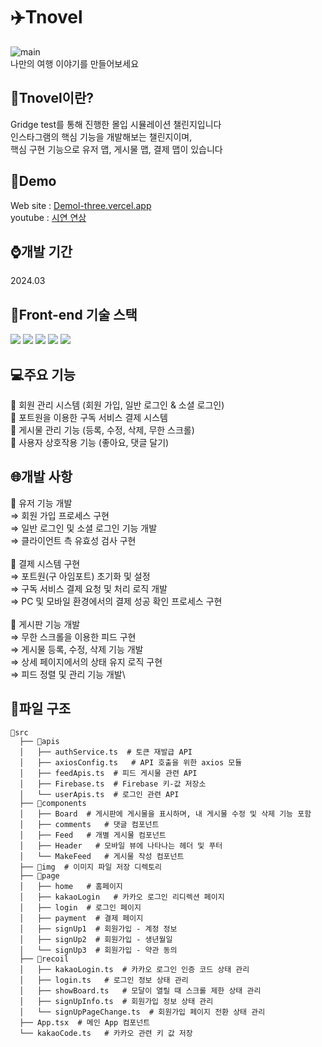 # ✈️Tnovel

![main](https://github.com/chr0405/Gridge-Test-WEB/assets/129362281/c6404a74-496b-4f17-9258-5e3c1cf3a749)\
나만의 여행 이야기를 만들어보세요

## 💙Tnovel이란?

Gridge test를 통해 진행한 몰입 시뮬레이션 챌린지입니다\
인스타그램의 핵심 기능을 개발해보는 챌린지이며,\
핵심 구현 기능으로 유저 맵, 게시물 맵, 결제 맵이 있습니다

## 🐬Demo

Web site : [Demol-three.vercel.app](tnovel-three.vercel.app)\
youtube : [시연 연상](https://www.youtube.com/watch?v=87onRxoCdH8)

## ⌚개발 기간

2024.03

## 🔎Front-end 기술 스택
<p>
  <img src="https://img.shields.io/badge/TypeScript-007ACC?style=for-the-badge&logo=typescript&logoColor=white"/>
  <img src="https://img.shields.io/badge/React-20232A?style=for-the-badge&logo=react&logoColor=61DAFB"/>
  <img src="https://img.shields.io/badge/styled--components-DB7093?style=for-the-badge&logo=styled-components&logoColor=white"/>
  <img src="https://img.shields.io/badge/Recoil-3578E5?style=for-the-badge&logo=recoil&logoColor=white"/>
  <img src="https://img.shields.io/badge/Axios-5A29E4?style=for-the-badge&logo=axios&logoColor=white"/>
</p>

## 💻주요 기능
🔹 회원 관리 시스템 (회원 가입, 일반 로그인 & 소셜 로그인)\
🔹 포트원을 이용한 구독 서비스 결제 시스템\
🔹 게시물 관리 기능 (등록, 수정, 삭제, 무한 스크롤)\
🔹 사용자 상호작용 기능 (좋아요, 댓글 달기)

## 🌐개발 사항
🔹 유저 기능 개발\
⇒ 회원 가입 프로세스 구현\
⇒ 일반 로그인 및 소셜 로그인 기능 개발\
⇒ 클라이언트 측 유효성 검사 구현\
\
🔹 결제 시스템 구현\
⇒ 포트원(구 아임포트) 초기화 및 설정\
⇒ 구독 서비스 결제 요청 및 처리 로직 개발\
⇒ PC 및 모바일 환경에서의 결제 성공 확인 프로세스 구현\
\
🔹 게시판 기능 개발\
⇒ 무한 스크롤을 이용한 피드 구현\
⇒ 게시물 등록, 수정, 삭제 기능 개발\
⇒ 상세 페이지에서의 상태 유지 로직 구현\
⇒ 피드 정렬 및 관리 기능 개발\

## 📘파일 구조
```
💼src
  ├── 💼apis
  │   ├── authService.ts  # 토큰 재발급 API
  │   ├── axiosConfig.ts   # API 호출을 위한 axios 모듈
  │   ├── feedApis.ts  # 피드 게시물 관련 API
  │   ├── Firebase.ts  # Firebase 키-값 저장소
  │   └── userApis.ts  # 로그인 관련 API
  ├── 💼components
  │   ├── Board  # 게시판에 게시물을 표시하며, 내 게시물 수정 및 삭제 기능 포함
  │   ├── comments   # 댓글 컴포넌트
  │   ├── Feed   # 개별 게시물 컴포넌트
  │   ├── Header   # 모바일 뷰에 나타나는 헤더 및 푸터
  │   └── MakeFeed   # 게시물 작성 컴포넌트
  ├── 💼img  # 이미지 파일 저장 디렉토리
  ├── 💼page
  │   ├── home   # 홈페이지
  │   ├── kakaoLogin   # 카카오 로그인 리디렉션 페이지
  │   ├── login  # 로그인 페이지
  │   ├── payment  # 결제 페이지
  │   ├── signUp1  # 회원가입 - 계정 정보
  │   ├── signUp2  # 회원가입 - 생년월일
  │   └── signUp3  # 회원가입 - 약관 동의
  ├── 💼recoil
  │   ├── kakaoLogin.ts  # 카카오 로그인 인증 코드 상태 관리
  │   ├── login.ts   # 로그인 정보 상태 관리
  │   ├── showBoard.ts   # 모달이 열릴 때 스크롤 제한 상태 관리
  │   ├── signUpInfo.ts  # 회원가입 정보 상태 관리
  │   └── signUpPageChange.ts  # 회원가입 페이지 전환 상태 관리
  ├── App.tsx  # 메인 App 컴포넌트
  └── kakaoCode.ts   # 카카오 관련 키 값 저장
```
